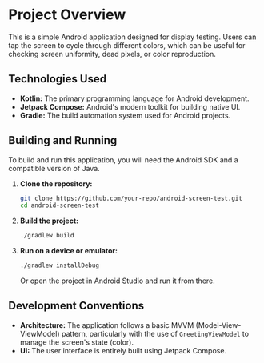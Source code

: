 # Project Overview

This is a simple Android application designed for display testing. Users can tap the screen to cycle through different colors, which can be useful for checking screen uniformity, dead pixels, or color reproduction.

## Technologies Used

*   **Kotlin:** The primary programming language for Android development.
*   **Jetpack Compose:** Android's modern toolkit for building native UI.
*   **Gradle:** The build automation system used for Android projects.

## Building and Running

To build and run this application, you will need the Android SDK and a compatible version of Java.

1.  **Clone the repository:**
    ```bash
    git clone https://github.com/your-repo/android-screen-test.git
    cd android-screen-test
    ```
2.  **Build the project:**
    ```bash
    ./gradlew build
    ```
3.  **Run on a device or emulator:**
    ```bash
    ./gradlew installDebug
    ```
    Or open the project in Android Studio and run it from there.

## Development Conventions

*   **Architecture:** The application follows a basic MVVM (Model-View-ViewModel) pattern, particularly with the use of `GreetingViewModel` to manage the screen's state (color).
*   **UI:** The user interface is entirely built using Jetpack Compose.
